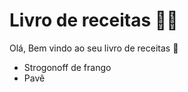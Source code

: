 # Livro de receitas :man_cook:

Olá, Bem vindo ao seu livro de receitas :wave:

- Strogonoff de frango
- Pavê

